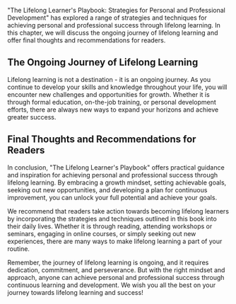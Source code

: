 
"The Lifelong Learner's Playbook: Strategies for Personal and Professional Development" has explored a range of strategies and techniques for achieving personal and professional success through lifelong learning. In this chapter, we will discuss the ongoing journey of lifelong learning and offer final thoughts and recommendations for readers.

The Ongoing Journey of Lifelong Learning
----------------------------------------

Lifelong learning is not a destination - it is an ongoing journey. As you continue to develop your skills and knowledge throughout your life, you will encounter new challenges and opportunities for growth. Whether it is through formal education, on-the-job training, or personal development efforts, there are always new ways to expand your horizons and achieve greater success.

Final Thoughts and Recommendations for Readers
----------------------------------------------

In conclusion, "The Lifelong Learner's Playbook" offers practical guidance and inspiration for achieving personal and professional success through lifelong learning. By embracing a growth mindset, setting achievable goals, seeking out new opportunities, and developing a plan for continuous improvement, you can unlock your full potential and achieve your goals.

We recommend that readers take action towards becoming lifelong learners by incorporating the strategies and techniques outlined in this book into their daily lives. Whether it is through reading, attending workshops or seminars, engaging in online courses, or simply seeking out new experiences, there are many ways to make lifelong learning a part of your routine.

Remember, the journey of lifelong learning is ongoing, and it requires dedication, commitment, and perseverance. But with the right mindset and approach, anyone can achieve personal and professional success through continuous learning and development. We wish you all the best on your journey towards lifelong learning and success!